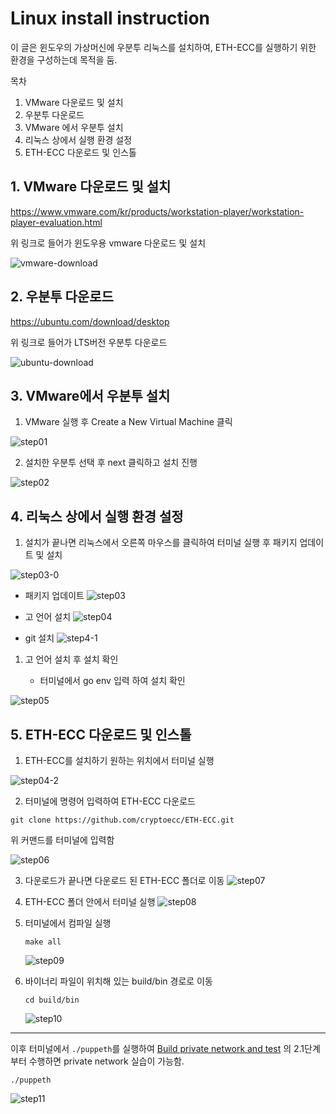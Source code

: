 # Linux install instruction

이 글은 윈도우의 가상머신에 우분투 리눅스를 설치하여, ETH-ECC를 실행하기 위한 환경을 구성하는데 목적을 둠.

목차

1. VMware 다운로드 및 설치
2. 우분투 다운로드
3. VMware 에서 우분투 설치
4. 리눅스 상에서 실행 환경 설정
5. ETH-ECC 다운로드 및 인스톨

## 1. VMware 다운로드 및 설치

https://www.vmware.com/kr/products/workstation-player/workstation-player-evaluation.html

위 링크로 들어가 윈도우용 vmware 다운로드 및 설치

![vmware-download](img\vmware-download.PNG)

## 2. 우분투 다운로드

https://ubuntu.com/download/desktop

위 링크로 들어가 LTS버전 우분투 다운로드

![ubuntu-download](img\ubuntu-download.PNG)

## 3. VMware에서 우분투 설치

1. VMware 실행 후 Create a New Virtual Machine 클릭

![step01](img\step01.PNG)

2. 설치한 우분투 선택 후 next 클릭하고 설치 진행

![step02](img\step02.PNG)



## 4. 리눅스 상에서 실행 환경 설정

1. 설치가 끝나면 리눅스에서 오른쪽 마우스를 클릭하여 터미널 실행 후 패키지 업데이트 및 설치	

  ![step03-0](img\step03-0.PNG)

- 패키지 업데이트
  ![step03](img\step03.PNG)

- 고 언어 설치
  ![step04](img\step04.PNG)

- git 설치
  ![step4-1](img\step4-1.PNG)

1. 고 언어 설치 후 설치 확인

   - 터미널에서 go env 입력 하여 설치 확인

![step05](img\step05.PNG)

## 5. ETH-ECC 다운로드 및 인스톨

1. ETH-ECC를 설치하기 원하는 위치에서 터미널 실행

  ![step04-2](img\step04-2.PNG)

2. 터미널에 명령어 입력하여 ETH-ECC 다운로드

```
git clone https://github.com/cryptoecc/ETH-ECC.git
```

위 커맨드를 터미널에 입력함

![step06](img\step06.PNG)

3. 다운로드가 끝나면 다운로드 된 ETH-ECC 폴더로 이동
   ![step07](img\step07.PNG)

4. ETH-ECC 폴더 안에서 터미널 실행
   ![step08](img\step08.PNG)

5. 터미널에서 컴파일 실행

   ```
   make all
   ```

   ![step09](img\step09.PNG)

6. 바이너리 파일이 위치해 있는 build/bin 경로로 이동

   ```
   cd build/bin
   ```

   ![step10](img\step10.PNG)
   
   
   

---

이후 터미널에서 `./puppeth`를 실행하여  [Build private network and test](https://github.com/cryptoecc/ETH-ECC/blob/master/tutorial.md#21-configuration-of-eth-ecc-environment) 의 2.1단계부터 수행하면 private network 실습이 가능함.

```
./puppeth
```

![step11](img\step11.PNG)

